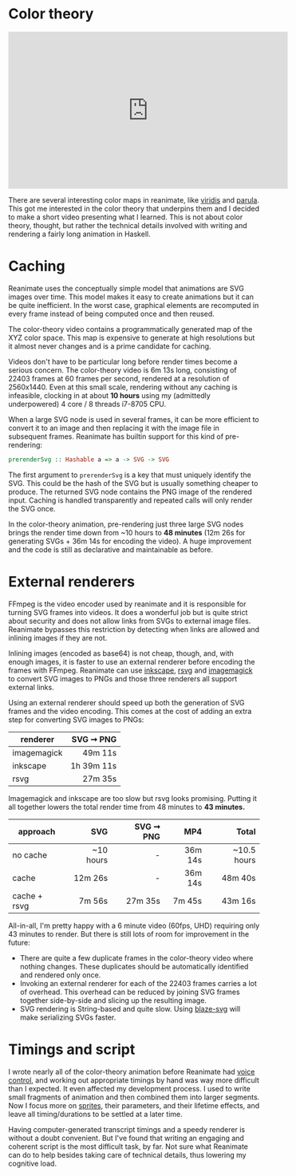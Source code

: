 # Color theory

<iframe width="560" height="315" src="https://www.youtube.com/embed/txSAC6mJQDk" frameborder="0" allow="accelerometer; autoplay; encrypted-media; gyroscope; picture-in-picture" allowfullscreen></iframe>

There are several interesting color maps in reanimate, like
[viridis](http://hackage.haskell.org/package/reanimate/docs/Reanimate.html#v:viridis)
and
[parula](http://hackage.haskell.org/package/reanimate/docs/Reanimate.html#v:parula).
This got me interested in the color theory that underpins them and I decided to make
a short video presenting what I learned. This is not about color theory, thought,
but rather the technical details involved with writing and rendering a fairly long
animation in Haskell.


# Caching

Reanimate uses the conceptually simple model that animations are SVG images over time. This
model makes it easy to create animations but it can be quite inefficient. In the worst case,
graphical elements are recomputed in every frame instead of being computed once and then reused.

The color-theory video contains a programmatically generated map of the XYZ color space.
This map is expensive to generate at high resolutions but it almost never changes and
is a prime candidate for caching.

Videos don't have to be particular long before render times become a serious concern. The
color-theory video is 6m 13s long, consisting of 22403 frames at 60 frames per second, rendered
at a resolution of 2560x1440. Even at this small scale, rendering without any caching is
infeasible, clocking in at about **10 hours** using my (admittedly underpowered) 4 core / 8
threads i7-8705 CPU.

When a large SVG node is used in several frames, it can be more efficient to convert it to
an image and then replacing it with the image file in subsequent frames. Reanimate has
builtin support for this kind of pre-rendering:
```haskell
prerenderSvg :: Hashable a => a -> SVG -> SVG
```
The first argument to `prerenderSvg` is a key that must uniquely identify the SVG. This
could be the hash of the SVG but is usually something cheaper to produce.
The returned SVG node contains the PNG image of the rendered input. Caching is handled
transparently and repeated calls will only render the SVG once.

In the color-theory animation, pre-rendering just three large SVG nodes brings the render time down from ~10 hours to
**48 minutes** (12m 26s for generating SVGs + 36m 14s for encoding the video). 
A huge improvement and the code is still as declarative and maintainable
as before.

# External renderers

FFmpeg is the video encoder used by reanimate and it is responsible for turning SVG frames
into videos. It does a wonderful job but is quite strict about security and does
not allow links from SVGs to external image files. Reanimate bypasses this
restriction by detecting when links are allowed and inlining images if they are not.

Inlining images (encoded as base64) is not cheap, though, and, with enough images,
it is faster to use an external renderer before encoding the frames with
FFmpeg. Reanimate can use [inkscape](https://inkscape.org/), [rsvg](https://wiki.gnome.org/Projects/LibRsvg) and [imagemagick](https://imagemagick.org/index.php) to convert SVG images to
PNGs and those three renderers all support external links.

Using an external renderer should speed up both the generation of SVG frames and
the video encoding. This comes at the cost of adding an extra step for converting
SVG images to PNGs:

| renderer      | SVG ➞ PNG  |
| ------------- | ----------:|
| imagemagick   | 49m 11s    |
| inkscape      | 1h 39m 11s |
| rsvg          | 27m 35s    |

Imagemagick and inkscape are too slow but rsvg looks promising. Putting it all together
lowers the total render time from 48 minutes to **43 minutes.**

| approach      | SVG       | SVG ➞ PNG  | MP4     | Total       |
| ------------- | ---------:| ----------:| -------:| -----------:|
| no cache      | ~10 hours | -          | 36m 14s | ~10.5 hours |
| cache         | 12m 26s   | -          | 36m 14s | 48m 40s     |
| cache + rsvg  | 7m 56s    | 27m 35s    | 7m 45s  | 43m 16s     |

All-in-all, I'm pretty happy with a 6 minute video (60fps, UHD) requiring only 43 minutes to render. But there is still lots of room for improvement in the future:

  * There are quite a few duplicate frames in the color-theory video where nothing
    changes. These duplicates should be automatically identified and rendered only
    once.
  * Invoking an external renderer for each of the 22403 frames carries a lot of
    overhead. This overhead can be reduced by joining SVG frames together side-by-side
    and slicing up the resulting image.
  * SVG rendering is String-based and quite slow. Using [blaze-svg](https://hackage.haskell.org/package/blaze-svg) will make serializing SVGs faster.

# Timings and script

I wrote nearly all of the color-theory animation before Reanimate had
[voice control](voice.md), and working out appropriate timings by hand was
way more difficult than I expected. It even affected my development
process. I used to write small fragments of animation and then combined them
into larger segments. Now I focus more on
[sprites](http://hackage.haskell.org/package/reanimate/docs/Reanimate-Scene.html#g:3),
their parameters, and their lifetime effects, and leave all timing/durations to
be settled at a later time.

Having computer-generated transcript timings and a speedy renderer is without a
doubt convenient. But I've found that writing an engaging and coherent script is
the most difficult task, by far. Not sure what Reanimate can do to help besides
taking care of technical details, thus lowering my cognitive load.
